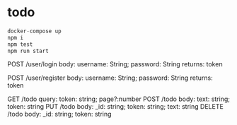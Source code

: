 # todo
```javascript
docker-compose up
npm i
npm test
npm run start
```

POST /user/login
  body:
    username: String; password: String
  returns:
    token

POST /user/register
  body:
    username: String; password: String
  returns:
    token

GET /todo
  query:
    token: string; page?:number
POST /todo
  body:
    text: string; token: string
PUT /todo
  body:
    _id: string; token: string; text: string
DELETE /todo
  body: 
    _id: string; token: string